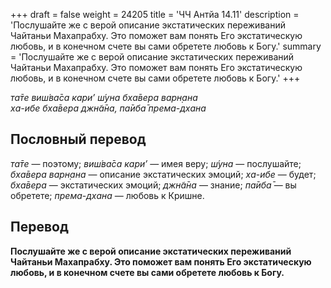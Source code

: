+++
draft = false
weight = 24205
title = 'ЧЧ Антйа 14.11'
description = 'Послушайте же с верой описание экстатических переживаний Чайтаньи Махапрабху. Это поможет вам понять Его экстатическую любовь, и в конечном счете вы сами обретете любовь к Богу.'
summary = 'Послушайте же с верой описание экстатических переживаний Чайтаньи Махапрабху. Это поможет вам понять Его экстатическую любовь, и в конечном счете вы сами обретете любовь к Богу.'
+++

_та̄те виш́ва̄са кари’ ш́уна бха̄вера варн̣ана  
ха-ибе бха̄вера джн̃а̄на, па̄иба̄ према-дхана_

## Пословный перевод

_та̄те_ — поэтому; _виш́ва̄са_ _кари’_ — имея веру; _ш́уна_ — послушайте; _бха̄вера_ _варн̣ана_ — описание экстатических эмоций; _ха_\-_ибе_ — будет; _бха̄вера_ — экстатических эмоций; _джн̃а̄на_ — знание; _па̄иба̄_ — вы обретете; _према_\-_дхана_ — любовь к Кришне.

## Перевод

**Послушайте же с верой описание экстатических переживаний Чайтаньи Махапрабху. Это поможет вам понять Его экстатическую любовь, и в конечном счете вы сами обретете любовь к Богу.**
